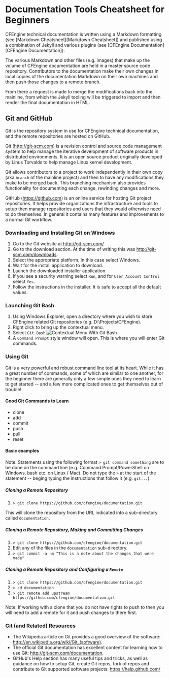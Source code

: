 # Documentation Tools Cheatsheet for Beginners

CFEngine technical documentation is written using a Markdown formatting (see [Markdown Cheatsheet][Markdown Cheatsheet]) and published using a combination of Jekyll and various plugins (see [CFEngine Documentation][CFEngine Documentation]).

The various Markdown and other files (e.g. images) that make up the volume of CFEngine documentation are held in a master source code repository. Contributors to the documentation make their own changes in local copies of the documentation Markdown on their own machines and then push those changes to a remote branch.

From there a request is made to merge the modifications back into the mainline, from which the Jekyll tooling will be triggered to import and then render the final documentation in HTML.

## Git and GitHub ##

Git is the repository system in use for CFEngine technical documentation, and the remote repositories are hosted on GitHub.

Git (http://git-scm.com) is a revision control and source code management system to help manage the iterative development of software products in distributed environments. It is an open source product originally developed by Linus Torvalds to help manage Linux kernel development.

Git allows contributors to a project to work independently in their own copy (aka `branch` of the mainline project) and then to have any modifications they make to be merged back. This branching mechanism also provides functionality for documenting each change, rewinding changes and more.

GitHub (https://github.com) is an online service for hosting Git project
repositories. It helps provide organizations the infrastructure and tools to
setup then manage repositories and users that they would otherwise need to do
themselves. In general it contains many features and improvements to a normal
Git workflow.

### Downloading and Installing Git on Windows ###

1. Go to the Git website at http://git-scm.com/
2. Go to the download section. At the time of writing this was http://git-scm.com/downloads.
3. Select the appropriate platform. In this case select Windows.
4. Wait for the install application to download.
5. Launch the downloaded installer application.
6. If you see a security warning select `Run`, and for `User Account Control` select `Yes`.
7. Follow the instructions in the installer. It is safe to accept all the default values.

### Launching Git Bash ###

1. Using Windows Explorer, open a directory where you wish to store CFEngine related Git repositories (e.g. D:\Projects\CFEngine).
2. Right click to bring up the contextual menu.
3. Select `Git Bash`
![Contextual Menu With Git Bash](Doctools-ReadMe-Git-Bash.png)
4. A `Command Prompt` style window will open. This is where you will enter Git commands.

### Using Git ###

Git is a very powerful and robust command line tool at its heart. While it has a great number of commands, some of which are similar to one another, for the beginner there are generally only a few simple ones they need to learn to get started -- and a few more complicated ones to get themselves out of trouble!

#### Good Git Commands to Learn ####

* clone
* add
* commit
* push
* pull
* reset

#### Basic examples ####

Note: Statements using the following format `> git command something` are to be done on the command line (e.g. Command Prompt/PowerShell on Windows, bash etc. on Linux / Mac). Do not type the `>` at the start of the statement -- beging typing the instructions that follow it (e.g. `git...`).

##### Cloning a Remote Repository #####

1. `> git clone https://github.com/cfengine/documentation.git`

This will clone the repository from the URL indicated into a sub-directory called `documentation`.

##### Cloning a Remote Repository, Making and Committing Changes #####

1. `> git clone https://github.com/cfengine/documentation.git`
2. Edit any of the files in the `documentation` sub-directory.
3. `> git commit -a -m "This is a note about the changes that were made"`

##### Cloning a Remote Repository and Configuring a `Remote` #####

1. `> git clone https://github.com/cfengine/documentation.git`
2. `> cd documentation`
3. `> git remote add upstream https://github.com/cfengine/documentation.git`

Note: If working with a clone that you do not have rights to push to then you will need to add a remote for it and push changes to there first.

### Git (and Related) Resources ###

* The Wikipedia article on Git provides a good overview of the software: http://en.wikipedia.org/wiki/Git_(software).
* The official Git documentation has excellent content for learning how to use Git: http://git-scm.com/documentation.
* GitHub's Help section has many useful tips and tricks, as well as guidance on how to setup Git, create Git repos, fork of repos and contribute to Git supported software projects: https://help.github.com/

